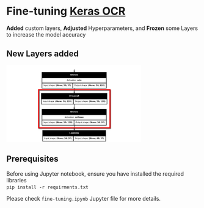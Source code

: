 # Fine-tuning [Keras OCR](https://github.com/faustomorales/keras-ocr)
**Added** custom layers, **Adjusted** Hyperparameters, and **Frozen** some Layers to increase the model accuracy

## New Layers added
<img src="Resources/New_Layers.png" title="New Layers" alt="New Layers" width="70%">
<br/>

## Prerequisites
Before using Jupyter notebook, ensure you have installed the required libraries <br/>
`pip install -r requirments.txt`

Please check `fine-tuning.ipynb` Jupyter file for more details.
